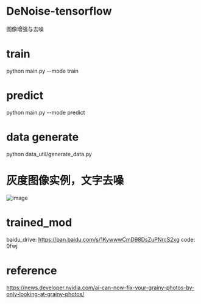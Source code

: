 # DeNoise-tensorflow
图像增强与去噪


# train
python main.py --mode train

# predict
python main.py --mode predict

# data generate
python data_util/generate_data.py

# 灰度图像实例，文字去噪
![image](https://github.com/zhangxiao339/DeNoise-tensorflow/blob/master/demo.png)

# trained_mod
baidu_drive: https://pan.baidu.com/s/1KywwwCmD98DsZuPNrcS2xg  code: 0fwj

# reference
https://news.developer.nvidia.com/ai-can-now-fix-your-grainy-photos-by-only-looking-at-grainy-photos/
